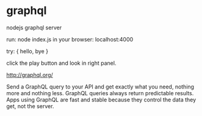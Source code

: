 # graphql
nodejs graphql server

run: node index.js
in your browser: localhost:4000

try:
{
hello, bye
}

click the play button and look in right panel.


http://graphql.org/

Send a GraphQL query to your API and get exactly what you need, nothing more and nothing less. GraphQL queries always return predictable results. Apps using GraphQL are fast and stable because they control the data they get, not the server.
